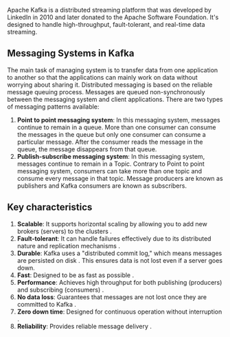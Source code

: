 Apache Kafka is a distributed streaming platform that was developed by LinkedIn in 2010 and later donated to the Apache Software Foundation. It's designed to handle high-throughput, fault-tolerant, and real-time data streaming.

## **Messaging Systems in Kafka**

The main task of managing system is to transfer data from one application to another so that the applications can mainly work on data without worrying about sharing it.
Distributed messaging is based on the reliable message queuing process. Messages are queued non-synchronously between the messaging system and client applications.
There are two types of messaging patterns available:

1. **Point to point messaging system**: 
    In this messaging system, messages continue to remain in a queue. More than one consumer can consume the messages in the queue but only one consumer can consume a particular message. After the consumer reads the message in the queue, the message disappears from that queue.
2. **Publish-subscribe messaging system**:
    In this messaging system, messages continue to remain in a Topic. Contrary to Point to point messaging system, consumers can take more than one topic and consume every message in that topic. Message producers are known as publishers and Kafka consumers are known as subscribers.


## **Key characteristics**

   1. **Scalable**: It supports horizontal scaling by allowing you to add new brokers (servers) to the clusters .
   2. **Fault-tolerant**: It can handle failures effectively due to its distributed nature and replication mechanisms .
   3. **Durable**: Kafka uses a "distributed commit log," which means messages are persisted on disk . This ensures data is not lost even if a server goes down.
   4. **Fast**: Designed to be as fast as possible .
   5. **Performance**: Achieves high throughput for both publishing (producers) and subscribing (consumers) .
   6. **No data loss**: Guarantees that messages are not lost once they are committed to Kafka .
   7. **Zero down time**: Designed for continuous operation without interruption .
   8. **Reliability**: Provides reliable message delivery .

